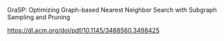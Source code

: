 GraSP: Optimizing Graph-based Nearest Neighbor Search with Subgraph Sampling and Pruning

https://dl.acm.org/doi/pdf/10.1145/3488560.3498425

